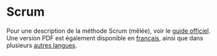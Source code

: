 # Scrum

Pour une description de la méthode Scrum (mêlée), voir le [guide
officiel][]. Une version PDF est également disponible en [français][],
ainsi que dans plusieurs [autres langues][].

[guide officiel]: https://scrumguides.org/scrum-guide.html
[français]: https://scrumguides.org/docs/scrumguide/v2020/2020-Scrum-Guide-French.pdf
[autres langues]: https://scrumguides.org/download.html